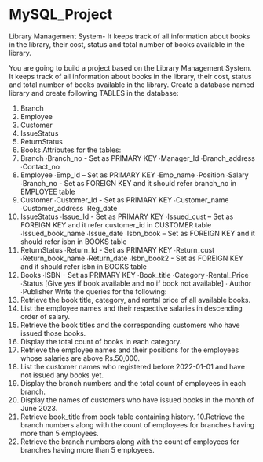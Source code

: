 # MySQL_Project
Library Management System- It keeps track of all information about books in the library, their cost, status and total number of books available in the library.



You are going to build a project based on the Library Management System. It
keeps track of all information about books in the library, their cost, status and
total number of books available in the library.
Create a database named library and create following TABLES in the database:
1. Branch
2. Employee
3. Customer
4. IssueStatus
5. ReturnStatus
6. Books
Attributes for the tables:
1. Branch
∙Branch_no - Set as PRIMARY KEY
∙Manager_Id
∙Branch_address
∙Contact_no
2. Employee
∙Emp_Id – Set as PRIMARY KEY
∙Emp_name
∙Position
∙Salary
∙Branch_no - Set as FOREIGN KEY and it should refer branch_no in
EMPLOYEE table
3. Customer
∙Customer_Id - Set as PRIMARY KEY
∙Customer_name
∙Customer_address
∙Reg_date
4. IssueStatus
∙Issue_Id - Set as PRIMARY KEY
∙Issued_cust – Set as FOREIGN KEY and it refer customer_id in
CUSTOMER table
∙Issued_book_name
∙Issue_date
∙Isbn_book – Set as FOREIGN KEY and it should refer isbn in
BOOKS table
5. ReturnStatus
∙Return_Id - Set as PRIMARY KEY
∙Return_cust
∙Return_book_name
∙Return_date
∙Isbn_book2 - Set as FOREIGN KEY and it should refer isbn in
BOOKS table
6. Books
∙ISBN - Set as PRIMARY KEY
∙Book_title
∙Category
∙Rental_Price
∙Status [Give yes if book available and no if book not available] ∙
Author
∙Publisher
Write the queries for the following:
1. Retrieve the book title, category, and rental price of all available
books.
2. List the employee names and their respective salaries in descending
order of salary.
3. Retrieve the book titles and the corresponding customers who have
issued those books.
4. Display the total count of books in each category.
5. Retrieve the employee names and their positions for the employees
whose salaries are above Rs.50,000.
6. List the customer names who registered before 2022-01-01 and have
not issued any books yet.
7. Display the branch numbers and the total count of employees in each
branch.
8. Display the names of customers who have issued books in the month
of June 2023.
9. Retrieve book_title from book table containing history. 10.Retrieve
the branch numbers along with the count of employees for branches
having more than 5 employees.
10. Retrieve the branch numbers along with the count of employees
for branches having more than 5 employees.
